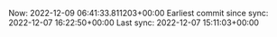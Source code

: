 Now: 2022-12-09 06:41:33.811203+00:00 Earliest commit since sync: 2022-12-07 16:22:50+00:00 Last sync: 2022-12-07 15:11:03+00:00
